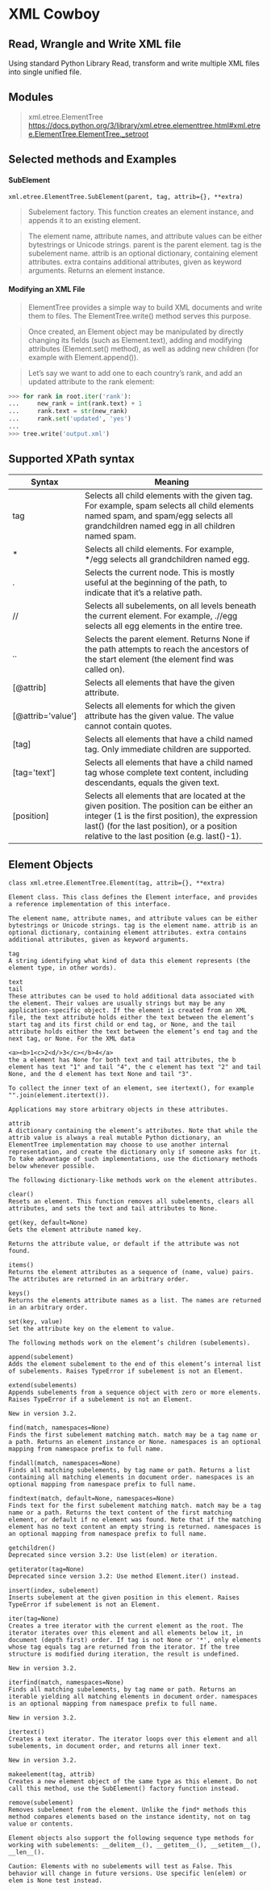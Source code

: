 # XML Cowboy
## Read, Wrangle and Write XML file
Using standard Python Library Read, transform and write multiple XML files into single unified file.

## Modules
>xml.etree.ElementTree
https://docs.python.org/3/library/xml.etree.elementtree.html#xml.etree.ElementTree.ElementTree._setroot

## Selected methods and Examples

#### SubElement
`xml.etree.ElementTree.SubElement(parent, tag, attrib={}, **extra)`

  >Subelement factory. This function creates an element instance, and appends it to an existing element.

  >The element name, attribute names, and attribute values can be either bytestrings or Unicode strings. parent is the parent element. tag is the subelement name. attrib is an optional dictionary, containing element attributes. extra contains additional attributes, given as keyword arguments. Returns an element instance.

#### Modifying an XML File

>ElementTree provides a simple way to build XML documents and write them to files. The ElementTree.write() method serves this purpose.

>Once created, an Element object may be manipulated by directly changing its fields (such as Element.text), adding and modifying attributes (Element.set() method), as well as adding new children (for example with Element.append()).

>Let’s say we want to add one to each country’s rank, and add an updated attribute to the rank element:
```python
>>> for rank in root.iter('rank'):
...     new_rank = int(rank.text) + 1
...     rank.text = str(new_rank)
...     rank.set('updated', 'yes')
...
>>> tree.write('output.xml')
```


## Supported XPath syntax
Syntax  |Meaning  
----------|-------
tag       |	Selects all child elements with the given tag. For example, spam selects all child elements named spam, and spam/egg selects all grandchildren named egg in all children named spam.
\*	      |  Selects all child elements. For example, \*/egg selects all grandchildren named egg.
.	        |  Selects the current node. This is mostly useful at the beginning of the path, to indicate that it’s a relative path.
//	      |  Selects all subelements, on all levels beneath the current element. For example, .//egg selects all egg elements in the entire tree.
..	      |  Selects the parent element. Returns None if the path attempts to reach the ancestors of the start element (the element find was called on).
[@attrib] |	Selects all elements that have the given attribute.
[@attrib='value']	| Selects all elements for which the given attribute has the given value. The value cannot contain quotes.
[tag]	    | Selects all elements that have a child named tag. Only immediate children are supported.
[tag='text']  |	Selects all elements that have a child named tag whose complete text content, including descendants, equals the given text.
[position]	|  Selects all elements that are located at the given position. The position can be either an integer (1 is the first position), the expression last() (for the last position), or a position relative to the last position (e.g. last()-1).


## Element Objects
`class xml.etree.ElementTree.Element(tag, attrib={}, **extra)`
```
Element class. This class defines the Element interface, and provides a reference implementation of this interface.

The element name, attribute names, and attribute values can be either bytestrings or Unicode strings. tag is the element name. attrib is an optional dictionary, containing element attributes. extra contains additional attributes, given as keyword arguments.

tag
A string identifying what kind of data this element represents (the element type, in other words).

text
tail
These attributes can be used to hold additional data associated with the element. Their values are usually strings but may be any application-specific object. If the element is created from an XML file, the text attribute holds either the text between the element’s start tag and its first child or end tag, or None, and the tail attribute holds either the text between the element’s end tag and the next tag, or None. For the XML data

<a><b>1<c>2<d/>3</c></b>4</a>
the a element has None for both text and tail attributes, the b element has text "1" and tail "4", the c element has text "2" and tail None, and the d element has text None and tail "3".

To collect the inner text of an element, see itertext(), for example "".join(element.itertext()).

Applications may store arbitrary objects in these attributes.

attrib
A dictionary containing the element’s attributes. Note that while the attrib value is always a real mutable Python dictionary, an ElementTree implementation may choose to use another internal representation, and create the dictionary only if someone asks for it. To take advantage of such implementations, use the dictionary methods below whenever possible.

The following dictionary-like methods work on the element attributes.

clear()
Resets an element. This function removes all subelements, clears all attributes, and sets the text and tail attributes to None.

get(key, default=None)
Gets the element attribute named key.

Returns the attribute value, or default if the attribute was not found.

items()
Returns the element attributes as a sequence of (name, value) pairs. The attributes are returned in an arbitrary order.

keys()
Returns the elements attribute names as a list. The names are returned in an arbitrary order.

set(key, value)
Set the attribute key on the element to value.

The following methods work on the element’s children (subelements).

append(subelement)
Adds the element subelement to the end of this element’s internal list of subelements. Raises TypeError if subelement is not an Element.

extend(subelements)
Appends subelements from a sequence object with zero or more elements. Raises TypeError if a subelement is not an Element.

New in version 3.2.

find(match, namespaces=None)
Finds the first subelement matching match. match may be a tag name or a path. Returns an element instance or None. namespaces is an optional mapping from namespace prefix to full name.

findall(match, namespaces=None)
Finds all matching subelements, by tag name or path. Returns a list containing all matching elements in document order. namespaces is an optional mapping from namespace prefix to full name.

findtext(match, default=None, namespaces=None)
Finds text for the first subelement matching match. match may be a tag name or a path. Returns the text content of the first matching element, or default if no element was found. Note that if the matching element has no text content an empty string is returned. namespaces is an optional mapping from namespace prefix to full name.

getchildren()
Deprecated since version 3.2: Use list(elem) or iteration.

getiterator(tag=None)
Deprecated since version 3.2: Use method Element.iter() instead.

insert(index, subelement)
Inserts subelement at the given position in this element. Raises TypeError if subelement is not an Element.

iter(tag=None)
Creates a tree iterator with the current element as the root. The iterator iterates over this element and all elements below it, in document (depth first) order. If tag is not None or '*', only elements whose tag equals tag are returned from the iterator. If the tree structure is modified during iteration, the result is undefined.

New in version 3.2.

iterfind(match, namespaces=None)
Finds all matching subelements, by tag name or path. Returns an iterable yielding all matching elements in document order. namespaces is an optional mapping from namespace prefix to full name.

New in version 3.2.

itertext()
Creates a text iterator. The iterator loops over this element and all subelements, in document order, and returns all inner text.

New in version 3.2.

makeelement(tag, attrib)
Creates a new element object of the same type as this element. Do not call this method, use the SubElement() factory function instead.

remove(subelement)
Removes subelement from the element. Unlike the find* methods this method compares elements based on the instance identity, not on tag value or contents.

Element objects also support the following sequence type methods for working with subelements: __delitem__(), __getitem__(), __setitem__(), __len__().

Caution: Elements with no subelements will test as False. This behavior will change in future versions. Use specific len(elem) or elem is None test instead.
```
